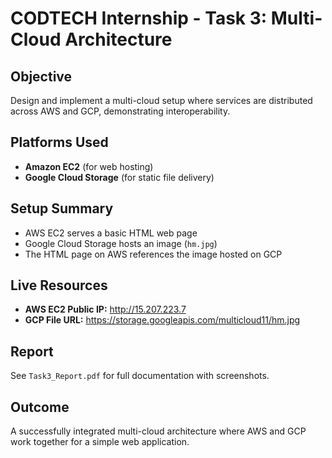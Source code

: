# CODTECH Internship - Task 3: Multi-Cloud Architecture

##  Objective
Design and implement a multi-cloud setup where services are distributed across AWS and GCP, demonstrating interoperability.

## Platforms Used
- **Amazon EC2** (for web hosting)
- **Google Cloud Storage** (for static file delivery)

##  Setup Summary
- AWS EC2 serves a basic HTML web page
- Google Cloud Storage hosts an image (`hm.jpg`)
- The HTML page on AWS references the image hosted on GCP

##  Live Resources
- **AWS EC2 Public IP:** http://15.207.223.7
- **GCP File URL:** https://storage.googleapis.com/multicloud11/hm.jpg

##  Report
See `Task3_Report.pdf` for full documentation with screenshots.

##  Outcome
A successfully integrated multi-cloud architecture where AWS and GCP work together for a simple web application.
